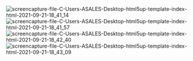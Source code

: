 
![screencapture-file-C-Users-ASALES-Desktop-html5up-template-index-html-2021-09-21-18_41_14](https://user-images.githubusercontent.com/90307232/134287358-a2311b99-297f-4b1c-ba19-5e393e80d051.png)
![screencapture-file-C-Users-ASALES-Desktop-html5up-template-index-html-2021-09-21-18_41_57](https://user-images.githubusercontent.com/90307232/134287431-2a5a9425-9d81-4070-94cf-7dd7cbfe1f14.png)
![screencapture-file-C-Users-ASALES-Desktop-html5up-template-index-html-2021-09-21-18_42_40](https://user-images.githubusercontent.com/90307232/134287550-649e01d9-0dda-4e86-81fe-735edc9d6cf8.png)
![screencapture-file-C-Users-ASALES-Desktop-html5up-template-index-html-2021-09-21-18_43_09](https://user-images.githubusercontent.com/90307232/134287623-de4db50b-aac3-454d-9191-0b52a57dcade.png)
